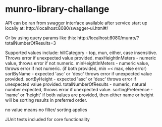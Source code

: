 # munro-library-challange

API can be ran from swagger interface available after service start up locally at:
http://localhost:8080/swagger-ui.html#/

Or by using query params like this:
http://localhost:8080/munro/?totalNumberOfResults=3

Supported values include:
hillCategory - top, mun, either, case insensitive. Throws error if unexpected value provided.
maxHeightInMeters - numeric value, throws error if not numeric. 
minHeightInMeters - numeric value, throws error if not numeric. 
(if both provided, min =< max, else error)
sortByName - expected 'asc' or 'desc' throws error if unexpected value provided. 
sortByHeight - expected 'asc' or 'desc' throws error if unexpected value provided.
totalNumberOfResults - numeric, natural number expected, throws error if unexpected value.
sortingPreference - 'name' or 'height' if both values are provided, then either name or height will be sorting results in preferred order. 

no value means no filter/ sorting applies 

JUnit tests included for core functionality
